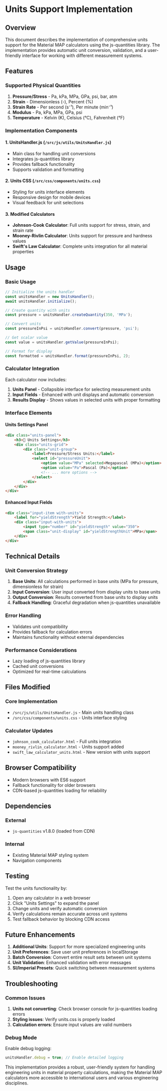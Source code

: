 # Units Support Implementation

## Overview

This document describes the implementation of comprehensive units support for the Material MAP calculators using the js-quantities library. The implementation provides automatic unit conversion, validation, and a user-friendly interface for working with different measurement systems.

## Features

### Supported Physical Quantities

1. **Pressure/Stress** - Pa, kPa, MPa, GPa, psi, bar, atm
2. **Strain** - Dimensionless (-), Percent (%)
3. **Strain Rate** - Per second (s⁻¹), Per minute (min⁻¹)
4. **Modulus** - Pa, kPa, MPa, GPa, psi
5. **Temperature** - Kelvin (K), Celsius (°C), Fahrenheit (°F)

### Implementation Components

#### 1. UnitsHandler.js (`/src/js/utils/UnitsHandler.js`)
- Main class for handling unit conversions
- Integrates js-quantities library
- Provides fallback functionality
- Supports validation and formatting

#### 2. Units CSS (`/src/css/components/units.css`)
- Styling for units interface elements
- Responsive design for mobile devices
- Visual feedback for unit selections

#### 3. Modified Calculators
- **Johnson-Cook Calculator**: Full units support for stress, strain, and strain rate
- **Mooney-Rivlin Calculator**: Units support for pressure and hardness values
- **Swift's Law Calculator**: Complete units integration for all material properties

## Usage

### Basic Usage

```javascript
// Initialize the units handler
const unitsHandler = new UnitsHandler();
await unitsHandler.initialize();

// Create quantity with units
const pressure = unitsHandler.createQuantity(350, 'MPa');

// Convert units
const pressureInPsi = unitsHandler.convert(pressure, 'psi');

// Get scalar value
const value = unitsHandler.getValue(pressureInPsi);

// Format for display
const formatted = unitsHandler.format(pressureInPsi, 2);
```

### Calculator Integration

Each calculator now includes:

1. **Units Panel** - Collapsible interface for selecting measurement units
2. **Input Fields** - Enhanced with unit displays and automatic conversion
3. **Results Display** - Shows values in selected units with proper formatting

### Interface Elements

#### Units Settings Panel
```html
<div class="units-panel">
    <h3>🔧 Units Settings</h3>
    <div class="units-grid">
        <div class="unit-group">
            <label>Pressure/Stress Units:</label>
            <select id="pressureUnit">
                <option value="MPa" selected>Megapascal (MPa)</option>
                <option value="Pa">Pascal (Pa)</option>
                <!-- ... more options -->
            </select>
        </div>
    </div>
</div>
```

#### Enhanced Input Fields
```html
<div class="input-item with-units">
    <label for="yieldStrength">Yield Strength:</label>
    <div class="input-with-units">
        <input type="number" id="yieldStrength" value="350">
        <span class="unit-display" id="yieldStrengthUnit">MPa</span>
    </div>
</div>
```

## Technical Details

### Unit Conversion Strategy

1. **Base Units**: All calculations performed in base units (MPa for pressure, dimensionless for strain)
2. **Input Conversion**: User input converted from display units to base units
3. **Output Conversion**: Results converted from base units to display units
4. **Fallback Handling**: Graceful degradation when js-quantities unavailable

### Error Handling

- Validates unit compatibility
- Provides fallback for calculation errors
- Maintains functionality without external dependencies

### Performance Considerations

- Lazy loading of js-quantities library
- Cached unit conversions
- Optimized for real-time calculations

## Files Modified

### Core Implementation
- `/src/js/utils/UnitsHandler.js` - Main units handling class
- `/src/css/components/units.css` - Units interface styling

### Calculator Updates
- `johnson_cook_calculator.html` - Full units integration
- `mooney_rivlin_calculator.html` - Units support added
- `swift_law_calculator_units.html` - New version with units support

## Browser Compatibility

- Modern browsers with ES6 support
- Fallback functionality for older browsers
- CDN-based js-quantities loading for reliability

## Dependencies

### External
- `js-quantities` v1.8.0 (loaded from CDN)

### Internal
- Existing Material MAP styling system
- Navigation components

## Testing

Test the units functionality by:

1. Open any calculator in a web browser
2. Click "Units Settings" to expand the panel
3. Change units and verify automatic conversion
4. Verify calculations remain accurate across unit systems
5. Test fallback behavior by blocking CDN access

## Future Enhancements

1. **Additional Units**: Support for more specialized engineering units
2. **Unit Preferences**: Save user unit preferences in localStorage  
3. **Batch Conversion**: Convert entire result sets between unit systems
4. **Unit Validation**: Enhanced validation with error messages
5. **SI/Imperial Presets**: Quick switching between measurement systems

## Troubleshooting

### Common Issues

1. **Units not converting**: Check browser console for js-quantities loading errors
2. **Styling issues**: Verify units.css is properly loaded
3. **Calculation errors**: Ensure input values are valid numbers

### Debug Mode

Enable debug logging:
```javascript
unitsHandler.debug = true; // Enable detailed logging
```

This implementation provides a robust, user-friendly system for handling engineering units in material property calculations, making the Material MAP calculators more accessible to international users and various engineering disciplines.